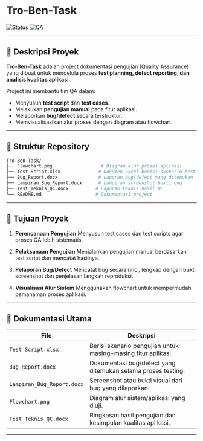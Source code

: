 # **Tro-Ben-Task**

![Status](https://img.shields.io/badge/Status-Completed-success?style=flat-square)
![QA](https://img.shields.io/badge/Quality%20Assurance-Manual%20Testing-blue?style=flat-square)

---

## 📌 **Deskripsi Proyek**

**Tro-Ben-Task** adalah project dokumentasi pengujian (Quality Assurance) yang dibuat untuk mengelola proses **test planning, defect reporting, dan analisis kualitas aplikasi**.

Project ini membantu tim QA dalam:

* Menyusun **test script** dan **test cases**.
* Melakukan **pengujian manual** pada fitur aplikasi.
* Melaporkan **bug/defect** secara terstruktur.
* Memvisualisasikan alur proses dengan diagram atau flowchart.

---

## 🧩 **Struktur Repository**

```bash
Tro-Ben-Task/
├── Flowchart.png                  # Diagram alur proses aplikasi
├── Test Script.xlsx              # Dokumen Excel berisi skenario test cases
├── Bug_Report.docx               # Laporan bug/defect yang ditemukan
├── Lampiran_Bug_Report.docx      # Lampiran screenshot bukti bug
├── Test_Teknis_QC.docx          # Laporan teknis hasil QC
└── README.md                    # Dokumentasi project
```

---

## 🎯 **Tujuan Proyek**

1. **Perencanaan Pengujian**
   Menyusun test cases dan test scripts agar proses QA lebih sistematis.

2. **Pelaksanaan Pengujian**
   Menjalankan pengujian manual berdasarkan test script dan mencatat hasilnya.

3. **Pelaporan Bug/Defect**
   Mencatat bug secara rinci, lengkap dengan bukti screenshot dan penjelasan langkah reproduksi.

4. **Visualisasi Alur Sistem**
   Menggunakan flowchart untuk mempermudah pemahaman proses aplikasi.

---

## 📄 **Dokumentasi Utama**

| **File**                   | **Deskripsi**                                                 |
| -------------------------- | ------------------------------------------------------------- |
| `Test Script.xlsx`         | Berisi skenario pengujian untuk masing-masing fitur aplikasi. |
| `Bug_Report.docx`          | Dokumentasi bug/defect yang ditemukan selama proses testing.  |
| `Lampiran_Bug_Report.docx` | Screenshot atau bukti visual dari bug yang dilaporkan.        |
| `Flowchart.png`            | Diagram alur sistem/aplikasi yang diuji.                      |
| `Test_Teknis_QC.docx`      | Ringkasan hasil pengujian dan kesimpulan kualitas aplikasi.   |

---
